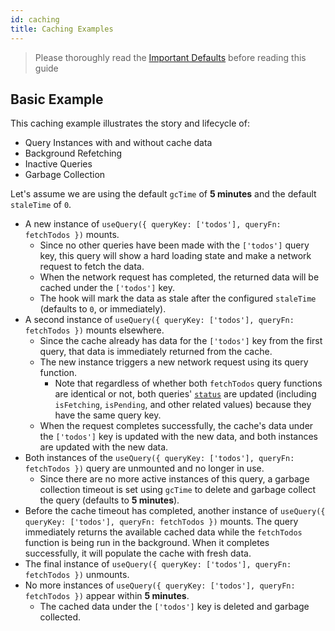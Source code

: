 ```yaml
---
id: caching
title: Caching Examples
---
```


> Please thoroughly read the [Important Defaults](../important-defaults) before reading this guide

## Basic Example

This caching example illustrates the story and lifecycle of:

- Query Instances with and without cache data
- Background Refetching
- Inactive Queries
- Garbage Collection

Let's assume we are using the default `gcTime` of **5 minutes** and the default `staleTime` of `0`.

- A new instance of `useQuery({ queryKey: ['todos'], queryFn: fetchTodos })` mounts.
  - Since no other queries have been made with the `['todos']` query key, this query will show a hard loading state and make a network request to fetch the data.
  - When the network request has completed, the returned data will be cached under the `['todos']` key.
  - The hook will mark the data as stale after the configured `staleTime` (defaults to `0`, or immediately).
- A second instance of `useQuery({ queryKey: ['todos'], queryFn: fetchTodos })` mounts elsewhere.
  - Since the cache already has data for the `['todos']` key from the first query, that data is immediately returned from the cache.
  - The new instance triggers a new network request using its query function.
    - Note that regardless of whether both `fetchTodos` query functions are identical or not, both queries' [`status`](../useQuery) are updated (including `isFetching`, `isPending`, and other related values) because they have the same query key.
  - When the request completes successfully, the cache's data under the `['todos']` key is updated with the new data, and both instances are updated with the new data.
- Both instances of the `useQuery({ queryKey: ['todos'], queryFn: fetchTodos })` query are unmounted and no longer in use.
  - Since there are no more active instances of this query, a garbage collection timeout is set using `gcTime` to delete and garbage collect the query (defaults to **5 minutes**).
- Before the cache timeout has completed, another instance of `useQuery({ queryKey: ['todos'], queryFn: fetchTodos })` mounts. The query immediately returns the available cached data while the `fetchTodos` function is being run in the background. When it completes successfully, it will populate the cache with fresh data.
- The final instance of `useQuery({ queryKey: ['todos'], queryFn: fetchTodos })` unmounts.
- No more instances of `useQuery({ queryKey: ['todos'], queryFn: fetchTodos })` appear within **5 minutes**.
  - The cached data under the `['todos']` key is deleted and garbage collected.
